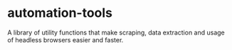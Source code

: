 # automation-tools
A library of utility functions that make scraping, data extraction and usage of headless browsers easier and faster.
